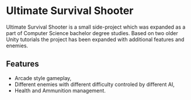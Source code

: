 # Ultimate Survival Shooter

Ultimate Survival Shooter is a small side-project which was expanded as a part of Computer Science bachelor degree studies. Based on two older Unity tutorials the project has been expanded with additional features and enemies.

## Features
- Arcade style gameplay,
- Different enemies with different difficulty controled by different AI,
- Health and Ammunition management.
